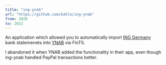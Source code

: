 ```yaml
---
title: "ing-ynab"
url: "https://github.com/bahlo/ing-ynab"
from: 2020
to: 2022
---
```


An application which allowed you to automatically import [ING Germany](http://ing.de) bank statemenets into [YNAB](https://youneedabudget.com) via FinTS.

I abandoned it when YNAB added the functionality in their app, even though
ing-ynab handled PayPal transactions better.
